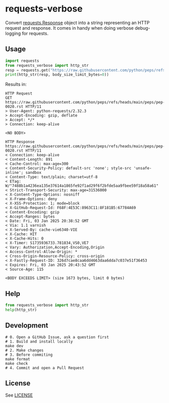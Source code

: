 # requests-verbose

Convert [requests.Response](https://requests.readthedocs.io/en/latest/api/#requests.Response) object into a string 
representing an HTTP request and response. It comes in handy when doing verbose debug-logging for requests.

## Usage

```python
import requests
from requests_verbose import http_str
resp = requests.get("https://raw.githubusercontent.com/python/peps/refs/heads/main/peps/pep-0020.rst")
print(http_str(resp, body_size_limit_bytes=0))
```

Results in:
```
HTTP Request
GET https://raw.githubusercontent.com/python/peps/refs/heads/main/peps/pep-0020.rst HTTP/11
> User-Agent: python-requests/2.32.3
> Accept-Encoding: gzip, deflate
> Accept: */*
> Connection: keep-alive

<NO BODY>

HTTP Response
https://raw.githubusercontent.com/python/peps/refs/heads/main/peps/pep-0020.rst HTTP/11
< Connection: keep-alive
< Content-Length: 891
< Cache-Control: max-age=300
< Content-Security-Policy: default-src 'none'; style-src 'unsafe-inline'; sandbox
< Content-Type: text/plain; charset=utf-8
< ETag: W/"7488b1a4236ea135e37614a1865fe92f1ad29f6f2bfde5aa9fbee59f18a58a61"
< Strict-Transport-Security: max-age=31536000
< X-Content-Type-Options: nosniff
< X-Frame-Options: deny
< X-XSS-Protection: 1; mode=block
< X-GitHub-Request-Id: F68F:4E53C:8963C11:8F181B5:67784A69
< Content-Encoding: gzip
< Accept-Ranges: bytes
< Date: Fri, 03 Jan 2025 20:38:52 GMT
< Via: 1.1 varnish
< X-Served-By: cache-vie6340-VIE
< X-Cache: HIT
< X-Cache-Hits: 0
< X-Timer: S1735936733.781834,VS0,VE7
< Vary: Authorization,Accept-Encoding,Origin
< Access-Control-Allow-Origin: *
< Cross-Origin-Resource-Policy: cross-origin
< X-Fastly-Request-ID: 326d7cae8caa6dd4663daa6dda7c037e51f36453
< Expires: Fri, 03 Jan 2025 20:43:52 GMT
< Source-Age: 115

<BODY EXCEEDS LIMIT> (size 1673 bytes, limit 0 bytes)
```

## Help

```python
from requests_verbose import http_str
help(http_str)
```

## Development

```shell
# 0. Open a GitHub Issue, ask a question first
# 1. Build and install locally
make dev
# 2. Make changes
# 3. Before commiting
make format
make check
# 4. Commit and open a Pull Request
```

## License

See [LICENSE](https://github.com/pilosus/requests-verbose/tree/main/LICENSE)
